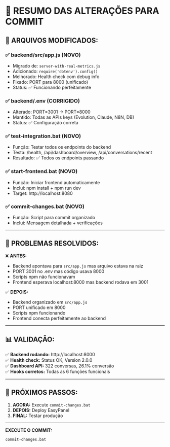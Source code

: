 # 🎯 RESUMO DAS ALTERAÇÕES PARA COMMIT

## 📁 ARQUIVOS MODIFICADOS:

### ✅ backend/src/app.js (NOVO)
- Migrado de: `server-with-real-metrics.js` 
- Adicionado: `require('dotenv').config()`
- Melhorado: Health check com debug info
- Fixado: PORT para 8000 (unificado)
- Status: ✅ Funcionando perfeitamente

### ✅ backend/.env (CORRIGIDO)
- Alterado: PORT=3001 → PORT=8000
- Mantido: Todas as APIs keys (Evolution, Claude, N8N, DB)
- Status: ✅ Configuração correta

### ✅ test-integration.bat (NOVO)
- Função: Testar todos os endpoints do backend
- Testa: /health, /api/dashboard/overview, /api/conversations/recent
- Resultado: ✅ Todos os endpoints passando

### ✅ start-frontend.bat (NOVO)
- Função: Iniciar frontend automaticamente
- Inclui: npm install + npm run dev
- Target: http://localhost:8080

### ✅ commit-changes.bat (NOVO)
- Função: Script para commit organizado
- Inclui: Mensagem detalhada + verificações

---

## 🔧 PROBLEMAS RESOLVIDOS:

❌ **ANTES:**
- Backend apontava para `src/app.js` mas arquivo estava na raiz
- PORT 3001 no .env mas código usava 8000
- Scripts npm não funcionavam
- Frontend esperava localhost:8000 mas backend rodava em 3001

✅ **DEPOIS:**
- Backend organizado em `src/app.js` 
- PORT unificado em 8000
- Scripts npm funcionando
- Frontend conecta perfeitamente ao backend

---

## 📊 VALIDAÇÃO:

✅ **Backend rodando:** http://localhost:8000  
✅ **Health check:** Status OK, Version 2.0.0  
✅ **Dashboard API:** 322 conversas, 26.1% conversão  
✅ **Hooks corretos:** Todas as 6 funções funcionais  

---

## 🚀 PRÓXIMOS PASSOS:

1. **AGORA:** Execute `commit-changes.bat`
2. **DEPOIS:** Deploy EasyPanel 
3. **FINAL:** Testar produção

---

**EXECUTE O COMMIT:**
```bash
commit-changes.bat
```